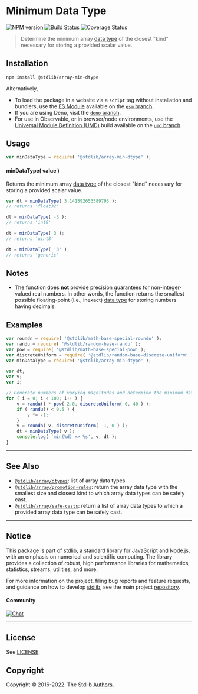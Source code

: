 <!--

@license Apache-2.0

Copyright (c) 2018 The Stdlib Authors.

Licensed under the Apache License, Version 2.0 (the "License");
you may not use this file except in compliance with the License.
You may obtain a copy of the License at

   http://www.apache.org/licenses/LICENSE-2.0

Unless required by applicable law or agreed to in writing, software
distributed under the License is distributed on an "AS IS" BASIS,
WITHOUT WARRANTIES OR CONDITIONS OF ANY KIND, either express or implied.
See the License for the specific language governing permissions and
limitations under the License.

-->

# Minimum Data Type

[![NPM version][npm-image]][npm-url] [![Build Status][test-image]][test-url] [![Coverage Status][coverage-image]][coverage-url] <!-- [![dependencies][dependencies-image]][dependencies-url] -->

> Determine the minimum array [data type][@stdlib/array/dtypes] of the closest "kind" necessary for storing a provided scalar value.

<!-- Section to include introductory text. Make sure to keep an empty line after the intro `section` element and another before the `/section` close. -->

<section class="intro">

</section>

<!-- /.intro -->

<!-- Package usage documentation. -->

<section class="installation">

## Installation

```bash
npm install @stdlib/array-min-dtype
```

Alternatively,

-   To load the package in a website via a `script` tag without installation and bundlers, use the [ES Module][es-module] available on the [`esm` branch][esm-url].
-   If you are using Deno, visit the [`deno` branch][deno-url].
-   For use in Observable, or in browser/node environments, use the [Universal Module Definition (UMD)][umd] build available on the [`umd` branch][umd-url].

</section>

<section class="usage">

## Usage

```javascript
var minDataType = require( '@stdlib/array-min-dtype' );
```

#### minDataType( value )

Returns the minimum array [data type][@stdlib/array/dtypes] of the closest "kind" necessary for storing a provided scalar value.

```javascript
var dt = minDataType( 3.141592653589793 );
// returns 'float32'

dt = minDataType( -3 );
// returns 'int8'

dt = minDataType( 3 );
// returns 'uint8'

dt = minDataType( '3' );
// returns 'generic'
```

</section>

<!-- /.usage -->

<!-- Package usage notes. Make sure to keep an empty line after the `section` element and another before the `/section` close. -->

<section class="notes">

## Notes

-   The function does **not** provide precision guarantees for non-integer-valued real numbers. In other words, the function returns the smallest possible floating-point (i.e., inexact) [data type][@stdlib/array/dtypes] for storing numbers having decimals.

</section>

<!-- /.notes -->

<!-- Package usage examples. -->

<section class="examples">

## Examples

<!-- eslint no-undef: "error" -->

```javascript
var roundn = require( '@stdlib/math-base-special-roundn' );
var randu = require( '@stdlib/random-base-randu' );
var pow = require( '@stdlib/math-base-special-pow' );
var discreteUniform = require( '@stdlib/random-base-discrete-uniform' );
var minDataType = require( '@stdlib/array-min-dtype' );

var dt;
var v;
var i;

// Generate numbers of varying magnitudes and determine the minimum data type for each value...
for ( i = 0; i < 100; i++ ) {
    v = randu() * pow( 2.0, discreteUniform( 0, 40 ) );
    if ( randu() < 0.5 ) {
        v *= -1;
    }
    v = roundn( v, discreteUniform( -1, 0 ) );
    dt = minDataType( v );
    console.log( 'min(%d) => %s', v, dt );
}
```

</section>

<!-- /.examples -->

<!-- Section to include cited references. If references are included, add a horizontal rule *before* the section. Make sure to keep an empty line after the `section` element and another before the `/section` close. -->

<section class="references">

</section>

<!-- /.references -->

<!-- Section for related `stdlib` packages. Do not manually edit this section, as it is automatically populated. -->

<section class="related">

* * *

## See Also

-   <span class="package-name">[`@stdlib/array/dtypes`][@stdlib/array/dtypes]</span><span class="delimiter">: </span><span class="description">list of array data types.</span>
-   <span class="package-name">[`@stdlib/array/promotion-rules`][@stdlib/array/promotion-rules]</span><span class="delimiter">: </span><span class="description">return the array data type with the smallest size and closest kind to which array data types can be safely cast.</span>
-   <span class="package-name">[`@stdlib/array/safe-casts`][@stdlib/array/safe-casts]</span><span class="delimiter">: </span><span class="description">return a list of array data types to which a provided array data type can be safely cast.</span>

</section>

<!-- /.related -->

<!-- Section for all links. Make sure to keep an empty line after the `section` element and another before the `/section` close. -->


<section class="main-repo" >

* * *

## Notice

This package is part of [stdlib][stdlib], a standard library for JavaScript and Node.js, with an emphasis on numerical and scientific computing. The library provides a collection of robust, high performance libraries for mathematics, statistics, streams, utilities, and more.

For more information on the project, filing bug reports and feature requests, and guidance on how to develop [stdlib][stdlib], see the main project [repository][stdlib].

#### Community

[![Chat][chat-image]][chat-url]

---

## License

See [LICENSE][stdlib-license].


## Copyright

Copyright &copy; 2016-2022. The Stdlib [Authors][stdlib-authors].

</section>

<!-- /.stdlib -->

<!-- Section for all links. Make sure to keep an empty line after the `section` element and another before the `/section` close. -->

<section class="links">

[npm-image]: http://img.shields.io/npm/v/@stdlib/array-min-dtype.svg
[npm-url]: https://npmjs.org/package/@stdlib/array-min-dtype

[test-image]: https://github.com/stdlib-js/array-min-dtype/actions/workflows/test.yml/badge.svg
[test-url]: https://github.com/stdlib-js/array-min-dtype/actions/workflows/test.yml

[coverage-image]: https://img.shields.io/codecov/c/github/stdlib-js/array-min-dtype/main.svg
[coverage-url]: https://codecov.io/github/stdlib-js/array-min-dtype?branch=main

<!--

[dependencies-image]: https://img.shields.io/david/stdlib-js/array-min-dtype.svg
[dependencies-url]: https://david-dm.org/stdlib-js/array-min-dtype/main

-->

[umd]: https://github.com/umdjs/umd
[es-module]: https://developer.mozilla.org/en-US/docs/Web/JavaScript/Guide/Modules

[deno-url]: https://github.com/stdlib-js/array-min-dtype/tree/deno
[umd-url]: https://github.com/stdlib-js/array-min-dtype/tree/umd
[esm-url]: https://github.com/stdlib-js/array-min-dtype/tree/esm

[chat-image]: https://img.shields.io/gitter/room/stdlib-js/stdlib.svg
[chat-url]: https://gitter.im/stdlib-js/stdlib/

[stdlib]: https://github.com/stdlib-js/stdlib

[stdlib-authors]: https://github.com/stdlib-js/stdlib/graphs/contributors

[stdlib-license]: https://raw.githubusercontent.com/stdlib-js/array-min-dtype/main/LICENSE

<!-- <related-links> -->

[@stdlib/array/dtypes]: https://github.com/stdlib-js/array-dtypes

[@stdlib/array/promotion-rules]: https://github.com/stdlib-js/array-promotion-rules

[@stdlib/array/safe-casts]: https://github.com/stdlib-js/array-safe-casts

<!-- </related-links> -->

</section>

<!-- /.links -->
